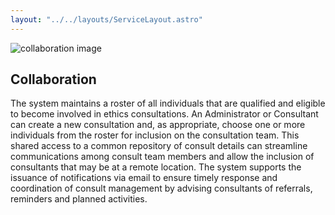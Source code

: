 ```yaml
---
layout: "../../layouts/ServiceLayout.astro"
---
```


![collaboration image](/collaboration.jpg)

## Collaboration

The system maintains a roster of all individuals that are qualified and eligible to become involved in ethics consultations. An Administrator or Consultant can create a new consultation and, as appropriate, choose one or more individuals from the roster for inclusion on the consultation team. This shared access to a common repository of consult details can streamline communications among consult team members and allow the inclusion of consultants that may be at a remote location. The system supports the issuance of notifications via email to ensure timely response and coordination of consult management by advising consultants of referrals, reminders and planned activities.

